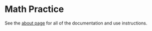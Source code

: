 # Math Practice

See the [about page](https://math.shahprasham.com/about) for all of the documentation and use instructions.
